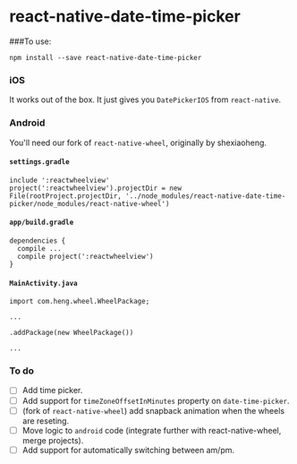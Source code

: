 # react-native-date-time-picker

###To use:

```
npm install --save react-native-date-time-picker
```

### iOS
It works out of the box.  It just gives you `DatePickerIOS` from `react-native`.

### Android
You'll need our fork of `react-native-wheel`, originally by shexiaoheng.
#### `settings.gradle`
```
include ':reactwheelview'
project(':reactwheelview').projectDir = new File(rootProject.projectDir, '../node_modules/react-native-date-time-picker/node_modules/react-native-wheel')
```

#### `app/build.gradle`
```
dependencies {
  compile ...
  compile project(':reactwheelview')
}
```

#### `MainActivity.java`
```
import com.heng.wheel.WheelPackage;

...

.addPackage(new WheelPackage())

...
```

### To do
- [ ] Add time picker.
- [ ] Add support for `timeZoneOffsetInMinutes` property on `date-time-picker`.
- [ ] (fork of `react-native-wheel`) add snapback animation when the wheels are reseting.
- [ ] Move logic to `android` code (integrate further with react-native-wheel, merge projects).
- [ ] Add support for automatically switching between am/pm.
